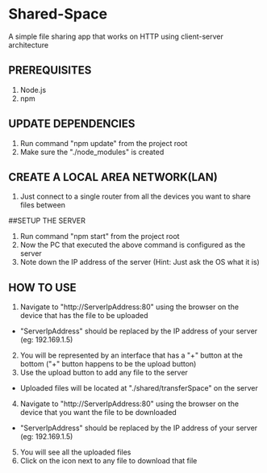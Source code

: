 # Shared-Space
A simple file sharing app that works on HTTP using client-server architecture

## PREREQUISITES
1. Node.js
2. npm

## UPDATE DEPENDENCIES
1. Run command "npm update" from the project root
2. Make sure the "./node_modules" is created

## CREATE A LOCAL AREA NETWORK(LAN)
1. Just connect to a single router from all the devices you want to share files between

##SETUP THE SERVER
1. Run command "npm start" from the project root
2. Now the PC that executed the above command is configured as the server
3. Note down the IP address of the server (Hint: Just ask the OS what it is)

## HOW TO USE
1. Navigate to "http://ServerIpAddress:80" using the browser on the device that has the file to be uploaded
* "ServerIpAddress" should be replaced by the IP address of your server (eg: 192.169.1.5)
2. You will be represented by an interface that has a "+" button at the bottom ("+" button happens to be the upload button)
3. Use the upload button to add any file to the server
* Uploaded files will be located at "./shared/transferSpace" on the server
4. Navigate to "http://ServerIpAddress:80" using the browser on the device that you want the file to be downloaded
* "ServerIpAddress" should be replaced by the IP address of your server (eg: 192.169.1.5)
5. You will see all the uploaded files
6. Click on the icon next to any file to download that file
